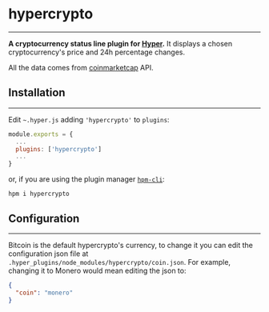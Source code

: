 # hypercrypto
---
**A cryptocurrency status line plugin for [Hyper](https://hyper.is/).** It displays a chosen cryptocurrency's price and 24h percentage changes.

All the data comes from [coinmarketcap](https://coinmarketcap.com/) API. 

## Installation
---

Edit `~.hyper.js` adding `'hypercrypto'` to `plugins`:

```js
module.exports = {
  ...
  plugins: ['hypercrypto']
  ...
}
```

or, if you are using the plugin manager [`hpm-cli`](https://github.com/zeit/hpm):

    hpm i hypercrypto
    
## Configuration
---

Bitcoin is the default hypercrypto's currency, to change it you can edit the configuration json file at `.hyper_plugins/node_modules/hypercrypto/coin.json`. For example, changing it to Monero would mean editing the json to:

```json
{
  "coin": "monero"
}
```
